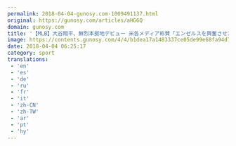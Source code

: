 ```yaml
---
permalink: 2018-04-04-gunosy.com-1009491137.html
original: https://gunosy.com/articles/aHG6Q
domain: gunosy.com
title: '【MLB】大谷翔平、鮮烈本拠地デビュー 米各メディア称賛「エンゼルスを興奮させた」（フルカウント） - グノシー'
image: https://contents.gunosy.com/4/4/b1dea17a1483337ce05de99e68fa94d7_content.jpg
date: 2018-04-04 06:25:17
category: sport
translations: 
 - 'en'
 - 'es'
 - 'de'
 - 'ru'
 - 'fr'
 - 'it'
 - 'zh-CN'
 - 'zh-TW'
 - 'ar'
 - 'pt'
 - 'hy'
---
```


